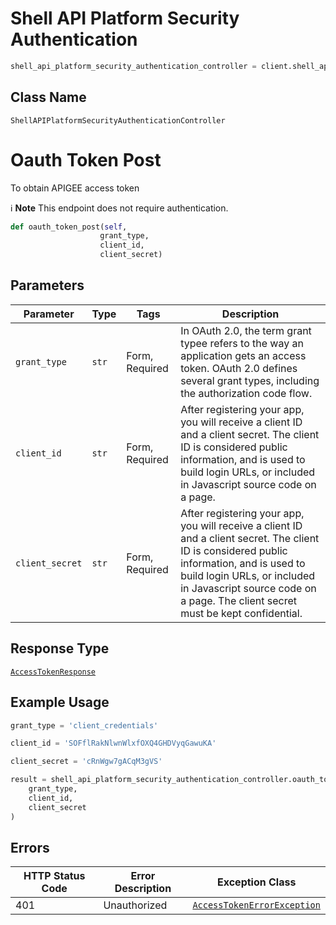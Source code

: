# Shell API Platform Security Authentication

```python
shell_api_platform_security_authentication_controller = client.shell_api_platform_security_authentication
```

## Class Name

`ShellAPIPlatformSecurityAuthenticationController`


# Oauth Token Post

To obtain APIGEE access token

:information_source: **Note** This endpoint does not require authentication.

```python
def oauth_token_post(self,
                    grant_type,
                    client_id,
                    client_secret)
```

## Parameters

| Parameter | Type | Tags | Description |
|  --- | --- | --- | --- |
| `grant_type` | `str` | Form, Required | In OAuth 2.0, the term grant typee refers to the way an application gets an access token. OAuth 2.0 defines several grant types, including the authorization code flow. |
| `client_id` | `str` | Form, Required | After registering your app, you will receive a client ID and a client secret. The client ID is considered public information, and is used to build login URLs, or included in Javascript source code on a page. |
| `client_secret` | `str` | Form, Required | After registering your app, you will receive a client ID and a client secret. The client ID is considered public information, and is used to build login URLs, or included in Javascript source code on a page. The client secret must be kept confidential. |

## Response Type

[`AccessTokenResponse`](../../doc/models/access-token-response.md)

## Example Usage

```python
grant_type = 'client_credentials'

client_id = 'SOFflRakNlwnWlxfOXQ4GHDVyqGawuKA'

client_secret = 'cRnWgw7gACqM3gVS'

result = shell_api_platform_security_authentication_controller.oauth_token_post(
    grant_type,
    client_id,
    client_secret
)
```

## Errors

| HTTP Status Code | Error Description | Exception Class |
|  --- | --- | --- |
| 401 | Unauthorized | [`AccessTokenErrorException`](../../doc/models/access-token-error-exception.md) |


